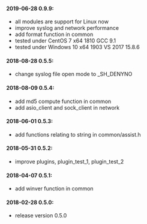 
#### 2019-06-28 0.9.9:
 - all modules are support for Linux now
 - improve syslog and network performance
 - add format function in common
 - tested under CentOS 7 x64 1810 GCC 9.1
 - tested under Windows 10 x64 1903 VS 2017 15.8.6

#### 2018-08-28 0.5.5:
 - change syslog file open mode to _SH_DENYNO

#### 2018-08-09 0.5.4:
 - add md5 compute function in common
 - add asio_client and sock_client in network

#### 2018-06-01 0.5.3:
 - add functions relating to string in common/assist.h

#### 2018-05-31 0.5.2:
 - improve plugins, plugin_test_1, plugin_test_2

#### 2018-04-07 0.5.1:
 - add winver function in common

#### 2018-02-28 0.5.0:
 - release version 0.5.0
